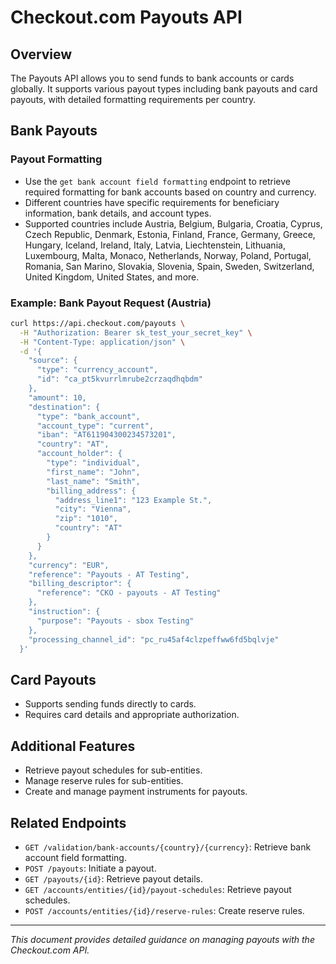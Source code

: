 # Checkout.com Payouts API

## Overview
The Payouts API allows you to send funds to bank accounts or cards globally. It supports various payout types including bank payouts and card payouts, with detailed formatting requirements per country.

## Bank Payouts

### Payout Formatting
- Use the `get bank account field formatting` endpoint to retrieve required formatting for bank accounts based on country and currency.
- Different countries have specific requirements for beneficiary information, bank details, and account types.
- Supported countries include Austria, Belgium, Bulgaria, Croatia, Cyprus, Czech Republic, Denmark, Estonia, Finland, France, Germany, Greece, Hungary, Iceland, Ireland, Italy, Latvia, Liechtenstein, Lithuania, Luxembourg, Malta, Monaco, Netherlands, Norway, Poland, Portugal, Romania, San Marino, Slovakia, Slovenia, Spain, Sweden, Switzerland, United Kingdom, United States, and more.

### Example: Bank Payout Request (Austria)
```bash
curl https://api.checkout.com/payouts \
  -H "Authorization: Bearer sk_test_your_secret_key" \
  -H "Content-Type: application/json" \
  -d '{
    "source": {
      "type": "currency_account",
      "id": "ca_pt5kvurrlmrube2crzaqdhqbdm"
    },
    "amount": 10,
    "destination": {
      "type": "bank_account",
      "account_type": "current",
      "iban": "AT611904300234573201",
      "country": "AT",
      "account_holder": {
        "type": "individual",
        "first_name": "John",
        "last_name": "Smith",
        "billing_address": {
          "address_line1": "123 Example St.",
          "city": "Vienna",
          "zip": "1010",
          "country": "AT"
        }
      }
    },
    "currency": "EUR",
    "reference": "Payouts - AT Testing",
    "billing_descriptor": {
      "reference": "CKO - payouts - AT Testing"
    },
    "instruction": {
      "purpose": "Payouts - sbox Testing"
    },
    "processing_channel_id": "pc_ru45af4clzpeffww6fd5bqlvje"
  }'
```

## Card Payouts
- Supports sending funds directly to cards.
- Requires card details and appropriate authorization.

## Additional Features
- Retrieve payout schedules for sub-entities.
- Manage reserve rules for sub-entities.
- Create and manage payment instruments for payouts.

## Related Endpoints
- `GET /validation/bank-accounts/{country}/{currency}`: Retrieve bank account field formatting.
- `POST /payouts`: Initiate a payout.
- `GET /payouts/{id}`: Retrieve payout details.
- `GET /accounts/entities/{id}/payout-schedules`: Retrieve payout schedules.
- `POST /accounts/entities/{id}/reserve-rules`: Create reserve rules.

---

*This document provides detailed guidance on managing payouts with the Checkout.com API.*
